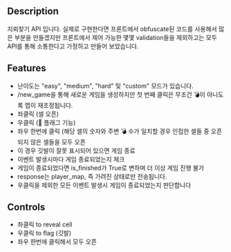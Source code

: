 
## Description
지뢰찾기 API 입니다. 실제로 구현한다면 프론트에서 obfuscate된 코드를 사용해서
많은 부분을 만들겠지만 프론트에서 제어 가능한 몇몇 validation들을 제외하고는 모두
API를 통해 소통한다고 가정하고 만들어 보았습니다.



## Features
* 난이도는 "easy", "medium", "hard" 및 "custom" 모드가 있습니다.
* /new_game을 통해 새로운 게임을 생성하지만 첫 번째 클릭은 무조건 💣이 아니도록 맵이 재조정됩니다.
* 좌클릭 (셀 오픈)
* 우클릭 (🚩 플래그 기능)
* 좌우 한번에 클릭 (해당 셀의 숫자와 주변 💣 수가 일치할 경우 인접한 셀들 중 오픈되지 않은 셀들을 모두 오픈
* 이 경우 깃발이 잘못 표시되어 있으면 게임 종료
* 이벤트 발생시마다 게임 종료되었는지 체크
* 게임이 종료되었다면 is_finished가 True로 변하며 더 이상 게임 진행 불가
* response는 player_map, 즉 가려진 상태로만 전송됩니다.
* 우클릭을 제외한 모든 이벤트 발생시 게임이 종료되었는지 판단합니다

## Controls
  
* 좌클릭 to reveal cell<br>
* 우클릭 to flag (깃발)
* 좌우 한번에 클릭해서 모두 오픈
